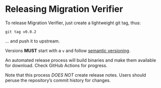 # Releasing Migration Verifier

To release Migration Verifier, just create a lightweight git tag, thus:
```
git tag v0.0.2
```
… and push it to upstream.

Versions **MUST** start with a `v` and follow
[semantic versioning](https://semver.org/).

An automated release process will build binaries and make them available
for download. Check GitHub Actions for progress.

Note that this process *DOES NOT* create release notes. Users should peruse
the repository’s commit history for changes.
